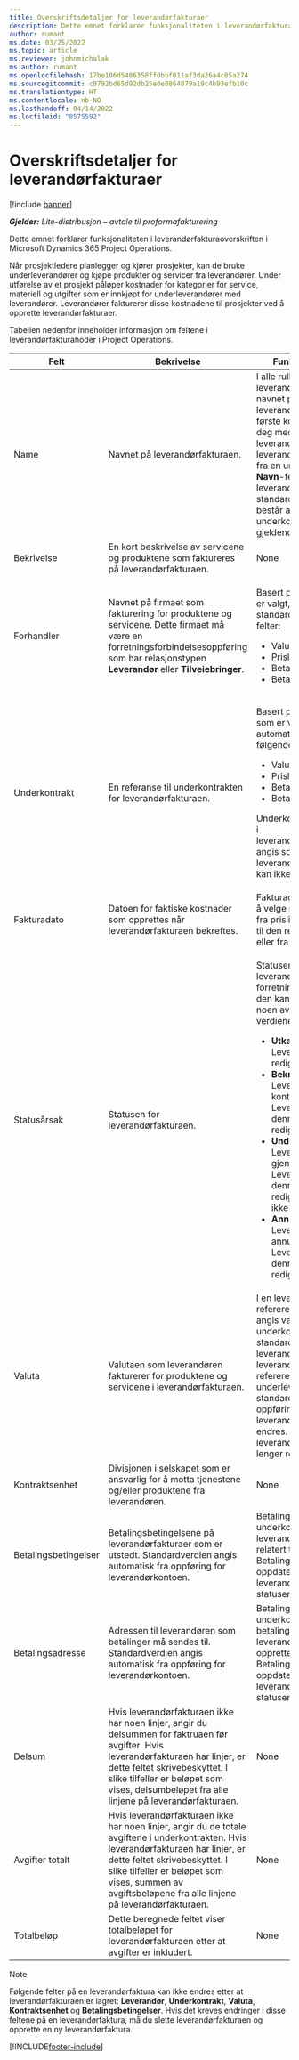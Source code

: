 ```yaml
---
title: Overskriftsdetaljer for leverandørfakturaer
description: Dette emnet forklarer funksjonaliteten i leverandørfakturaoverskriften i Microsoft Dynamics 365 Project Operations.
author: rumant
ms.date: 03/25/2022
ms.topic: article
ms.reviewer: johnmichalak
ms.author: rumant
ms.openlocfilehash: 17be106d5486358ff0bbf011af3da26a4c85a274
ms.sourcegitcommit: c0792bd65d92db25e0e8864879a19c4b93efb10c
ms.translationtype: HT
ms.contentlocale: nb-NO
ms.lasthandoff: 04/14/2022
ms.locfileid: "8575592"
---
```

# <a name="header-details-for-vendor-invoices"></a>Overskriftsdetaljer for leverandørfakturaer

[!include [banner](../../includes/dataverse-preview.md)]

_**Gjelder:** Lite-distribusjon – avtale til proformafakturering_

Dette emnet forklarer funksjonaliteten i leverandørfakturaoverskriften i Microsoft Dynamics 365 Project Operations.

Når prosjektledere planlegger og kjører prosjekter, kan de bruke underleverandører og kjøpe produkter og servicer fra leverandører. Under utførelse av et prosjekt påløper kostnader for kategorier for service, materiell og utgifter som er innkjøpt for underleverandører med leverandører. Leverandører fakturerer disse kostnadene til prosjekter ved å opprette leverandørfakturaer.

Tabellen nedenfor inneholder informasjon om feltene i leverandørfakturahoder i Project Operations.

| Felt | Bekrivelse | Funksjonsinnvirkning |
| --- | --- | --- |
| Name | Navnet på leverandørfakturaen. | I alle rullegardinlister for leverandørfakturaer vises navnet på leverandørfakturaen i den første kolonnen for å hjelpe deg med å identifisere leverandørfakturaen. Når en leverandørfaktura opprettes fra en underleverandør, settes **Navn**-feltet i leverandørfakturaen som standard til en verdi som består av navnet på underkontrakten pluss gjeldende dato. |
| Bekrivelse | En kort beskrivelse av servicene og produktene som faktureres på leverandørfakturaen. | None |
| Forhandler | Navnet på firmaet som fakturering for produktene og servicene. Dette firmaet må være en forretningsforbindelsesoppføring som har relasjonstypen **Leverandør** eller **Tilveiebringer**. | <p>Basert på leverandøren som er valgt, angis det automatisk standardverdier i følgende felter:</p><ul><li>Valuta</li><li>Prislister</li><li>Betalingsbetingelser</li><li>Betalingsadresse</li></ul> |
| Underkontrakt | En referanse til underkontrakten for leverandørfakturaen. | <p>Basert på underkontrakten som er valgt, angis det automatisk standardverdier i følgende felter:</p><ul><li>Valuta</li><li>Prislister</li><li>Betalingsbetingelser</li><li>Betalingsadresse</li></ul><p>Underkontrakten som er valgt i leverandørfakturaoverskriften, angis som standard på leverandørfakturalinjene og kan ikke endres der.</p> |
| Fakturadato | Datoen for faktiske kostnader som opprettes når leverandørfakturaen bekreftes. | Fakturadatoen brukes også til å velge riktig innkjøpsprisliste fra prislistene som er knyttet til den relaterte leverandøren eller fra prosjektparametere. |
| Statusårsak | Statusen for leverandørfakturaen. | <p>Statusen avgjør hvor leverandørfakturaen er i forretningsprosessen, og om den kan redigeres. Her er noen av de tilgjengelige verdiene:</p><ul><li>**Utkast** – Leverandørfakturaen kan redigeres.</li><li>**Bekreftet** – Leverandørfakturaen ble kontrollert og bekreftet. Leverandørfakturaer med denne statusen kan ikke redigeres eller slettes.</li><li>**Under behandling** – Leverandørfakturaen blir gjennomgått. Leverandørfakturaer med denne statusen kan redigeres, men de kan ikke slettes.</li><li>**Annullert** – Leverandørfakturaen ble annullert. Leverandørfakturaer med denne statusen kan ikke redigeres eller slettes.</li></ul> |
| Valuta | Valutaen som leverandøren fakturerer for produktene og servicene i leverandørfakturaen. | I en leverandørfaktura som refererer til en underkontrakt, angis valutaen for underkontrakten som standard som valuta for leverandørfakturaen. I en leverandørfaktura som ikke refererer til en underleverandør, angis standardverdien fra oppføringen for leverandørkontoen og kan endres. Når du har lagret en leverandørfaktura, kan du ikke lenger redigere valutaen. |
| Kontraktsenhet | Divisjonen i selskapet som er ansvarlig for å motta tjenestene og/eller produktene fra leverandøren. | None |
| Betalingsbetingelser | Betalingsbetingelsene på leverandørfakturaer som er utstedt. Standardverdien angis automatisk fra oppføring for leverandørkontoen. | Betalingsbetingelser fra en underkontrakt kopieres til alle leverandørfakturaer som er relatert til underkontrakten. Betalingsbetingelser kan oppdateres hvis leverandørfakturaen har statusen **Utkast**. |
| Betalingsadresse | Adressen til leverandøren som betalinger må sendes til. Standardverdien angis automatisk fra oppføring for leverandørkontoen. | Betalingsadressen fra en underkontrakt kopieres som betalingsadressen til alle leverandørfakturaer som er opprettet for underkontrakten. Betalingsadressen kan oppdateres hvis leverandørfakturaen har statusen **Utkast**. |
| Delsum | Hvis leverandørfakturaen ikke har noen linjer, angir du delsummen for faktruaen før avgifter. Hvis leverandørfakturaen har linjer, er dette feltet skrivebeskyttet. I slike tilfeller er beløpet som vises, delsumbeløpet fra alle linjene på leverandørfakturaen. | None |
| Avgifter totalt | Hvis leverandørfakturaen ikke har noen linjer, angir du de totale avgiftene i underkontrakten. Hvis leverandørfakturaen har linjer, er dette feltet skrivebeskyttet. I slike tilfeller er beløpet som vises, summen av avgiftsbeløpene fra alle linjene på leverandørfakturaen. | None |
| Totalbeløp | Dette beregnede feltet viser totalbeløpet for leverandørfakturaen etter at avgifter er inkludert. | None |

> [!NOTE]
> Følgende felter på en leverandørfaktura kan ikke endres etter at leverandørfakturaen er lagret: **Leverandør**, **Underkontrakt**, **Valuta**, **Kontraktsenhet** og **Betalingsbetingelser**. Hvis det kreves endringer i disse feltene på en leverandørfaktura, må du slette leverandørfakturaen og opprette en ny leverandørfaktura.

[!INCLUDE[footer-include](../../includes/footer-banner.md)]
